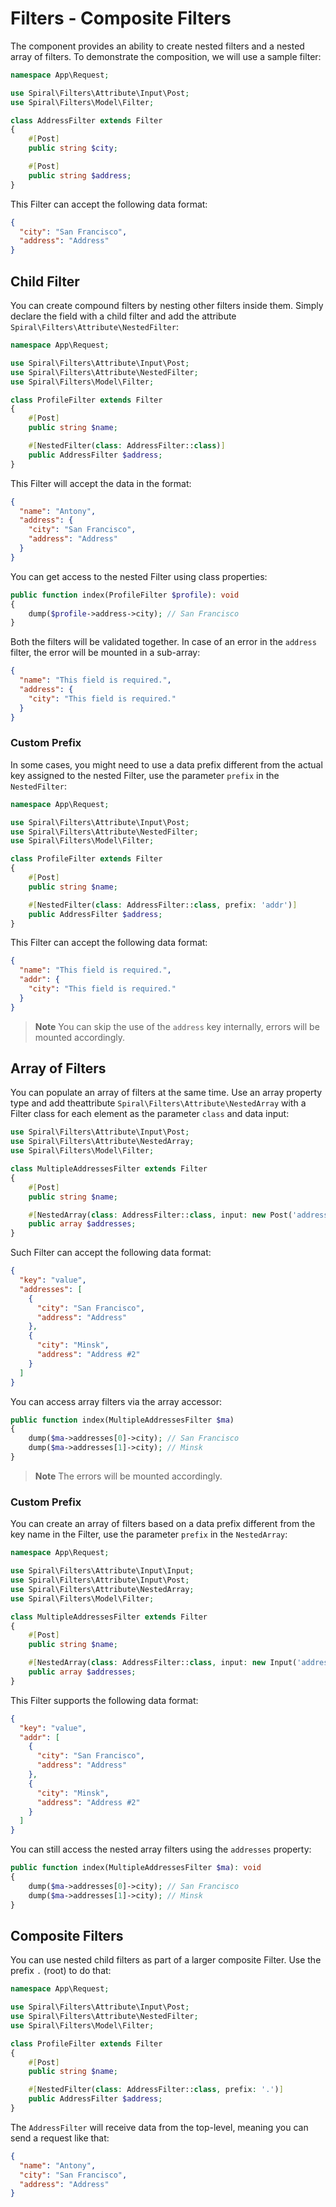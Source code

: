 # Filters - Composite Filters

The component provides an ability to create nested filters and a nested array of filters. To demonstrate the
composition, we will use a sample filter:

```php
namespace App\Request;

use Spiral\Filters\Attribute\Input\Post;
use Spiral\Filters\Model\Filter;

class AddressFilter extends Filter
{
    #[Post]
    public string $city;

    #[Post]
    public string $address;
}
```

This Filter can accept the following data format:

```json
{
  "city": "San Francisco",
  "address": "Address"
}
```

## Child Filter

You can create compound filters by nesting other filters inside them. Simply declare the field with a child filter 
and add the attribute `Spiral\Filters\Attribute\NestedFilter`:

```php
namespace App\Request;

use Spiral\Filters\Attribute\Input\Post;
use Spiral\Filters\Attribute\NestedFilter;
use Spiral\Filters\Model\Filter;

class ProfileFilter extends Filter
{
    #[Post]
    public string $name;

    #[NestedFilter(class: AddressFilter::class)]
    public AddressFilter $address;
}
```

This Filter will accept the data in the format:

```json
{
  "name": "Antony",
  "address": {
    "city": "San Francisco",
    "address": "Address"
  }
}
```

You can get access to the nested Filter using class properties:

```php
public function index(ProfileFilter $profile): void
{
    dump($profile->address->city); // San Francisco
}
```

Both the filters will be validated together. In case of an error in the `address` filter, the error will be mounted in a sub-array:

```json
{
  "name": "This field is required.",
  "address": {
    "city": "This field is required."
  }
}
```

### Custom Prefix

In some cases, you might need to use a data prefix different from the actual key assigned to the nested Filter, use the
parameter `prefix` in the `NestedFilter`:

```php
namespace App\Request;

use Spiral\Filters\Attribute\Input\Post;
use Spiral\Filters\Attribute\NestedFilter;
use Spiral\Filters\Model\Filter;

class ProfileFilter extends Filter
{
    #[Post]
    public string $name;

    #[NestedFilter(class: AddressFilter::class, prefix: 'addr')]
    public AddressFilter $address;
}
```

This Filter can accept the following data format:

```json
{
  "name": "This field is required.",
  "addr": {
    "city": "This field is required."
  }
}
```

> **Note**
> You can skip the use of the `address` key internally, errors will be mounted accordingly.

## Array of Filters

You can populate an array of filters at the same time. Use an array property type and add  theattribute 
`Spiral\Filters\Attribute\NestedArray` with a Filter class for each element as the parameter `class` and data input:

```php
use Spiral\Filters\Attribute\Input\Post;
use Spiral\Filters\Attribute\NestedArray;
use Spiral\Filters\Model\Filter;

class MultipleAddressesFilter extends Filter
{
    #[Post]
    public string $name;

    #[NestedArray(class: AddressFilter::class, input: new Post('addresses'))]
    public array $addresses;
}
```

Such Filter can accept the following data format:

```json
{
  "key": "value",
  "addresses": [
    {
      "city": "San Francisco",
      "address": "Address"
    },
    {
      "city": "Minsk",
      "address": "Address #2"
    }
  ]
}
```

You can access array filters via the array accessor:

```php
public function index(MultipleAddressesFilter $ma)
{
    dump($ma->addresses[0]->city); // San Francisco
    dump($ma->addresses[1]->city); // Minsk
}
```

> **Note**
> The errors will be mounted accordingly.

### Custom Prefix

You can create an array of filters based on a data prefix different from the key name in the Filter, use the
parameter `prefix` in the `NestedArray`:

```php
namespace App\Request;

use Spiral\Filters\Attribute\Input\Input;
use Spiral\Filters\Attribute\Input\Post;
use Spiral\Filters\Attribute\NestedArray;
use Spiral\Filters\Model\Filter;

class MultipleAddressesFilter extends Filter
{
    #[Post]
    public string $name;

    #[NestedArray(class: AddressFilter::class, input: new Input('addresses'), prefix: 'addr')]
    public array $addresses;
}
```

This Filter supports the following data format:

```json
{
  "key": "value",
  "addr": [
    {
      "city": "San Francisco",
      "address": "Address"
    },
    {
      "city": "Minsk",
      "address": "Address #2"
    }
  ]
}
```

You can still access the nested array filters using the `addresses` property:

```php
public function index(MultipleAddressesFilter $ma): void
{
    dump($ma->addresses[0]->city); // San Francisco
    dump($ma->addresses[1]->city); // Minsk
}
```

## Composite Filters

You can use nested child filters as part of a larger composite Filter. Use the prefix `.` (root) to do that:

```php
namespace App\Request;

use Spiral\Filters\Attribute\Input\Post;
use Spiral\Filters\Attribute\NestedFilter;
use Spiral\Filters\Model\Filter;

class ProfileFilter extends Filter
{
    #[Post]
    public string $name;

    #[NestedFilter(class: AddressFilter::class, prefix: '.')]
    public AddressFilter $address;
}
```

The `AddressFilter` will receive data from the top-level, meaning you can send a request like that:

```json
{
  "name": "Antony",
  "city": "San Francisco",
  "address": "Address"
}
```
